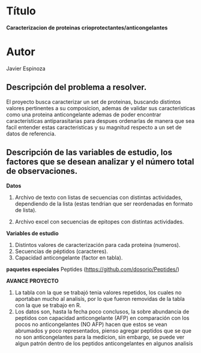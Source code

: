 # Título

**Caracterizacion de proteinas crioprotectantes/anticongelantes**

# Autor
Javier Espinoza

## Descripción del problema a resolver.
El proyecto busca caracterizar un set de proteinas, buscando distintos valores pertinentes a su composicion, ademas de validar sus características como una proteina anticongelante ademas de poder encontrar características antiparasitarias para despues ordenarlas de manera que sea facil entender estas caracteristicas y su magnitud respecto a un set de datos de referencia.    

## Descripción de las variables de estudio, los factores que se desean analizar y el número total de observaciones.

**Datos**

1. Archivo de texto con listas de secuencias con distintas actividades, dependiendo de la lista (estas tendrian que ser reordenadas en formato de lista).

2. Archivo excel con secuencias de epitopes con distintas actividades.

**Variables de estudio**

1. Distintos valores de caracterización para cada proteina (numeros).
2. Secuencias de péptidos (caracteres).
3. Capacidad anticongelante (factor en tabla).

**paquetes especiales**
Peptides (https://github.com/dosorio/Peptides/)

**AVANCE PROYECTO**

1. La tabla con la que se trabajó tenia valores repetidos, los cuales no aportaban mucho al analisís, por lo que fueron removidas de la tabla con la que se trabajo en R.
2. Los datos son, hasta la fecha poco conclusos, la sobre abundancia de peptidos con capacidad anticongelante (AFP) en comparación con los pocos no anticongelantes (NO AFP) hacen que estos se vean abrumados y poco representados, pienso agregar peptidos que se que no son anticongelantes para la medicion, sin embargo, se puede ver algun patrón dentro de los peptidos anticongelantes en algunos analisís
